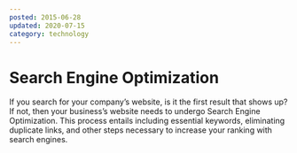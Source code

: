 ```yaml
---
posted: 2015-06-28
updated: 2020-07-15
category: technology
---
```

# Search Engine Optimization

If you search for your company’s website, is it the first result that shows up?  If not, then your business’s website needs to undergo Search Engine Optimization.  This process entails including essential keywords, eliminating duplicate links, and other steps necessary to increase your ranking with search engines.  


